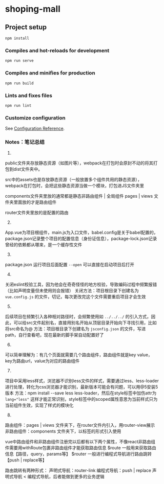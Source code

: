# shoping-mall

## Project setup
```
npm install
```

### Compiles and hot-reloads for development
```
npm run serve
```

### Compiles and minifies for production
```
npm run build
```

### Lints and fixes files
```
npm run lint
```

### Customize configuration
See [Configuration Reference](https://cli.vuejs.org/config/).


### Notes：笔记总结

1.
public文件夹存放静态资源（如图片等），webpack在打包时会原封不动的将其打包到dist文件夹中。

src中的assets也是存放静态资源（一般放置多个组件共用的静态资源），webpack在打包时，会把这些静态资源当做一个模块，打包进JS文件夹里

components文件夹里放的通常都是静态非路由组件 | 全局组件
pages | views 文件夹里面放的才是路由组件

router文件夹里放的是配置的路由

2.
App.vue为项目根组件，main.js为入口文件，babel.config是关于babel配置的，package.json记录整个项目的配置信息（身份证信息），package-lock.json记录曾经的依赖都从哪来，是一个缓存性文件

3.
package.json 运行项目后面配置 `--open` 可以直接在启动项目后打开

4.
关闭eslint校验工具，因为他会在奇奇怪怪的地方校验，导致编码过程中频繁报错（比如声明变量但未使用则会报错）
关闭方法：项目根目录下创建名为 `vue.config.js` 的文件，切记，每次更改完这个文件需要重启项目才会生效

5.
后续项目在频繁引入各种相对路径时，会频繁使用如 `../../../` 的引入方式，因此，可以给src文件起别名，直接用别名开始从顶层目录开始向下寻找引用，比如将src命名为@
方法：项目根目录下创建名为 `jsconfig.json` 的文件，写进path，自行查看吧，现在最新的脚手架自动配置好了

6.
可以简单理解为：有几个页面就需要几个路由组件，路由组件就是key value，key为路由url，value为对应的路由组件

7.
项目中采用less样式，浏览器不识别less文件的样式，需要通过less、less-loader进行处理，转化为css浏览器才能识别，最新版本可能会有问题，可以用@5安装5版本
方法：npm install --save less less-loader，然后在style标签中加伤attr为 `lang="less"` 这样才能正常识别，style标签中的scoped属性意思为当前样式只为当前组件生效，实现了样式的模块化

8.
路由组件：pages | views 文件夹下，在router文件内引入，用router-view展示
非路由组件：components 文件夹下，以标签的形式引入使用

vue中路由组件和非路由组件注册完以后都有以下两个属性，不像react非路由组件需要用withRoute包裹非路由组件才能获取路由信息
$route 一般用来获取路由信息【路径，query，params等】
$router 一般进行编程式导航进行路由跳转【push | replace等】

路由跳转有两种形式：
声明式导航：router-link
编程式导航：push | replace
声明式导航 < 编程式导航，后者能做到更多的业务逻辑